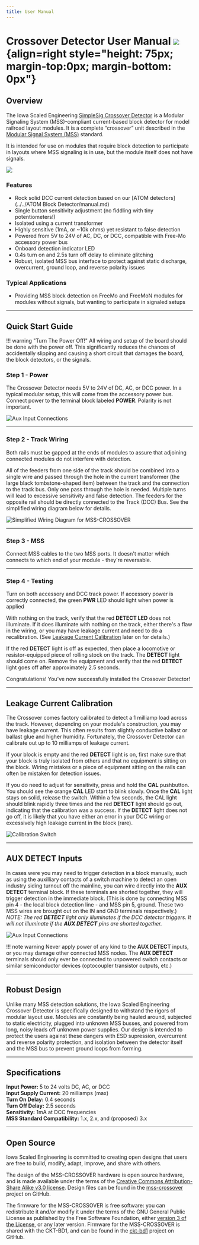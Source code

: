 ```yaml
---
title: User Manual
---
```

# Crossover Detector User Manual ![](../img/simplesig-logo.png){align=right style="height: 75px; margin-top:0px; margin-bottom: 0px"}

## Overview

The Iowa Scaled Engineering [SimpleSig Crossover Detector](https://www.iascaled.com/store/MSS-CROSSOVER) is a Modular Signaling System (MSS)-compliant current-based block detector for model railroad layout modules.  It is a complete “crossover” unit described in the [Modular Signal System (MSS)](../index.md) standard.

It is intended for use on modules that require block detection to participate in layouts where MSS signaling is in use, but the module itself does not have signals.

![](img/mss-crossover.png)


### Features

* Rock solid DCC current detection based on our [ATOM detectors](../../ATOM Block Detector/manual.md)
* Single button sensitivity adjustment (no fiddling with tiny potentiometers!)
* Isolated using a current transformer
* Highly sensitive (1mA, or ~10k ohms) yet resistant to false detection
* Powered from 5V to 24V of AC, DC, or DCC, compatible with Free-Mo accessory power bus
* Onboard detection indicator LED
* 0.4s turn on and 2.5s turn off delay to eliminate glitching
* Robust, isolated MSS bus interface to protect against static discharge, overcurrent, ground loop, and reverse polarity issues

### Typical Applications

* Providing MSS block detection on FreeMo and FreeMoN modules for modules without signals, but wanting to participate in signaled setups

---

## Quick Start Guide

!!! warning "Turn The Power Off!"
    All wiring and setup of the board should be done with the power off.  This significantly reduces the chances of accidentally slipping and causing a short circuit that damages the board, the block detectors, or the signals.

### Step 1 - Power
The Crossover Detector needs 5V to 24V of DC, AC, or DCC power.  In a typical modular setup, this will come from the accessory power bus.  Connect power to the terminal block labeled **POWER**. Polarity is not important.

![Aux Input Connections](img/mss-crossover-power.png)

---

### Step 2 - Track Wiring

Both rails must be gapped at the ends of modules to assure that adjoining connected modules do not interfere with detection.

All of the feeders from one side of the track should be combined into a single wire and passed through the hole in the current transformer (the large black tombstone-shaped item) between the track and the connection to the track bus.  Only one pass through the hole is needed.  Multiple turns will lead to excessive sensitivity and false detection.  The feeders for the opposite rail should be directly connected to the Track (DCC) Bus.  See the simplified wiring diagram below for details.

![Simplified Wiring Diagram for MSS-CROSSOVER](img/mss-crossover-wiring-diagram.png)

---

### Step 3 - MSS

Connect MSS cables to the two MSS ports.  It doesn't matter which connects to which end of your module - they're reversable.

---

### Step 4 - Testing

Turn on both accessory and DCC track power.  If accessory power is correctly connected, the green **PWR** LED should light when power is applied

With nothing on the track, verify that the red **DETECT LED** does not illuminate.  If it does illuminate with nothing
on the track, either there's a flaw in the wiring, or you may have leakage current and need to do a recalibration.  (See [Leakage Current Calibration](#leakage-current-calibration) later on for details.)

If the red **DETECT** light is off as expected, then place a locomotive or resistor-equipped piece of rolling stock on the track.  The **DETECT** light should come on.  Remove the equipment and verify that the red **DETECT** light goes off after approximately 2.5 seconds.  

Congratulations!  You've now successfully installed the Crossover Detector!

---

## Leakage Current Calibration

The Crossover comes factory calibrated to detect a 1 milliamp load across the track.  However, depending on your module's construction, you may have leakage current.  This often results from slightly conductive ballast or ballast glue and higher humidity.  Fortunately, the Crossover Detector can calibrate out up to 10 milliamps of leakage current.  

If your block is empty and the red **DETECT** light is on, first make sure that your block is truly isolated from others and that no equipment is sitting on the block. Wiring mistakes or a piece of equipment sitting on the rails can often be mistaken for detection issues.

If you do need to adjust for sensitivity, press and hold the **CAL** pushbutton. You should see the orange **CAL** LED start to blink slowly. Once the **CAL** light stays on solid, release the switch. Within a few seconds, the CAL light should blink rapidly three times and the red **DETECT** light should go out, indicating that the calibration was a success. If the **DETECT** light does not go off, it is likely that you have either an error in your DCC wiring or excessively high leakage current in the block (rare).

![Calibration Switch](img/mss-crossover-calibrate.png)

---

## AUX DETECT Inputs

In cases were you may need to trigger detection in a block manually, such as using the auxilliary contacts of a switch machine to detect an open industry siding turnout off the mainline, you can wire directly into the **AUX DETECT** terminal block.  If these terminals are shorted together, they will trigger detection in the immediate block.  (This is done by connecting MSS pin 4 - the local block detection line - and MSS pin 5, ground.  These two MSS wires are brought out on the IN and GND terminals respectively.)   *NOTE:  The red **DETECT** light only illuminates if the DCC detector triggers.  It will not illuminate if the **AUX DETECT** pins are shorted together.*

![Aux Input Connections](img/mss-crossover-auxin.png)

!!! note warning
    Never apply power of any kind to the **AUX DETECT** inputs, or you may damage other connected MSS nodes.  The **AUX DETECT** terminals should only ever be connected to
    unpowered switch contacts or similar semiconductor devices (optocoupler transistor outputs, etc.)

---

## Robust Design

Unlike many MSS detection solutions, the Iowa Scaled Engineering Crossover Detector is specifically designed to withstand the rigors of modular layout use.  Modules are constantly being hauled around, subjected to static electricity, plugged into unknown MSS busses, and powered from long, noisy leads off unknown power supplies.  Our design is intended to protect the users against these dangers with ESD supression, overcurrent and reverse polarity protection, and isolation between the detector itself and the MSS bus to prevent ground loops from forming.

---

## Specifications

**Input Power:**  5 to 24 volts DC, AC, or DCC  
**Input Supply Current:**  20 milliamps (max)  
**Turn On Delay:**  0.4 seconds  
**Turn Off Delay:**  2.5 seconds  
**Sensitivity:**  1mA at DCC frequencies  
**MSS Standard Compatibility:** 1.x, 2.x, and (proposed) 3.x

---

## Open Source 

Iowa Scaled Engineering is committed to creating open designs that users are free to build, modify, adapt, improve, and share with others.

The design of the MSS-CROSSOVER hardware is open source hardware, and is made available under the terms of the [Creative Commons Attribution-Share Alike v3.0 license](http://creativecommons.org/licenses/by-sa/3.0/).  Design files can be found in the [mss-crossover](https://github.com/IowaScaledEngineering/mss-crossover) project on  GitHub.

The firmware for the MSS-CROSSOVER is free software: you can redistribute it and/or modify it under the terms of the GNU General Public License as published by the Free Software Foundation, either [version 3 of the  License](https://www.gnu.org/licenses/gpl.html), or any later version. Firmware for the MSS-CROSSOVER is shared with the CKT-BD1, and can be found in the [ckt-bd1](https://github.com/IowaScaledEngineering/ckt-bd1) project on GitHub.
